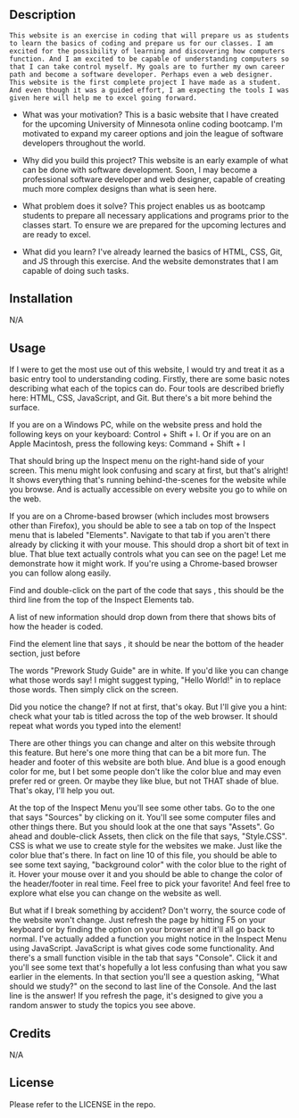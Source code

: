 # <Prework Study Guide>

## Description
    This website is an exercise in coding that will prepare us as students to learn the basics of coding and prepare us for our classes. I am excited for the possibility of learning and discovering how computers function. And I am excited to be capable of understanding computers so that I can take control myself. My goals are to further my own career path and become a software developer. Perhaps even a web designer. This website is the first complete project I have made as a student. And even though it was a guided effort, I am expecting the tools I was given here will help me to excel going forward.


- What was your motivation?
This is a basic website that I have created for the upcoming University of Minnesota online coding bootcamp. I'm motivated to expand my career options and join the league of software developers throughout the world.


- Why did you build this project?
This website is an early example of what can be done with software development. Soon, I may become a professional software developer and web designer, capable of creating much more complex designs than what is seen here.


- What problem does it solve?
This project enables us as bootcamp students to prepare all necessary applications and programs prior to the classes start. To ensure we are prepared for the upcoming lectures and are ready to excel.


- What did you learn?
 I've already learned the basics of HTML, CSS, Git, and JS through this exercise. And the website demonstrates that I am capable of doing such tasks.


## Installation
N/A


## Usage
If I were to get the most use out of this website, I would try and treat it as a basic entry tool to understanding coding. Firstly, there are some basic notes describing what each of the topics can do. Four tools are described briefly here: HTML, CSS, JavaScript, and Git. But there's a bit more behind the surface.


If you are on a Windows PC, while on the website press and hold the following keys on your keyboard: Control + Shift + I. Or if you are on an Apple Macintosh, press the following keys: Command + Shift + I


That should bring up the Inspect menu on the right-hand side of your screen. This menu might look confusing and scary at first, but that's alright! It shows everything that's running behind-the-scenes for the website while you browse. And is actually accessible on every website you go to while on the web.


If you are on a Chrome-based browser (which includes most browsers other than Firefox), you should be able to see a tab on top of the Inspect menu that is labeled "Elements". Navigate to that tab if you aren't there already by clicking it with your mouse. This should drop a short bit of text in blue. That blue text actually controls what you can see on the page! Let me demonstrate how it might work. If you're using a Chrome-based browser you can follow along easily.


Find and double-click on the part of the code that says <head>, this should be the third line from the top of the Inspect Elements tab.


A list of new information should drop down from there that shows bits of how the header is coded.


Find the element line that says <title>Prework Study Guide</title>, it should be near the bottom of the header section, just before </head>


The words "Prework Study Guide" are in white. If you'd like you can change what those words say! I might suggest typing, "Hello World!" in to replace those words. Then simply click on the screen.


Did you notice the change? If not at first, that's okay. But I'll give you a hint: check what your tab is titled across the top of the web browser. It should repeat what words you typed into the element!


There are other things you can change and alter on this website through this feature. But here's one more thing that can be a bit more fun. The header and footer of this website are both blue. And blue is a good enough color for me, but I bet some people don't like the color blue and may even prefer red or green. Or maybe they like blue, but not THAT shade of blue. That's okay, I'll help you out.


At the top of the Inspect Menu you'll see some other tabs. Go to the one that says "Sources" by clicking on it. You'll see some computer files and other things there. But you should look at the one that says "Assets". Go ahead and double-click Assets, then click on the file that says, "Style.CSS". CSS is what we use to create style for the websites we make. Just like the color blue that's there. In fact on line 10 of this file, you should be able to see some text saying, "background color" with the color blue to the right of it. Hover your mouse over it and you should be able to change the color of the header/footer in real time. Feel free to pick your favorite! And feel free to explore what else you can change on the website as well.


But what if I break something by accident? Don't worry, the source code of the website won't change. Just refresh the page by hitting F5 on your keyboard or by finding the option on your browser and it'll all go back to normal. I've actually added a function you might notice in the Inspect Menu using JavaScript. JavaScript is what gives code some functionality. And there's a small function visible in the tab that says "Console". Click it and you'll see some text that's hopefully a lot less confusing than what you saw earlier in the elements. In that section you'll see a question asking, "What should we study?" on the second to last line of the Console. And the last line is the answer! If you refresh the page, it's designed to give you a random answer to study the topics you see above.


## Credits
N/A


## License
Please refer to the LICENSE in the repo.
